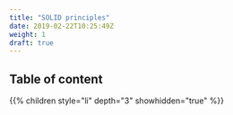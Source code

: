 ```yaml
---
title: "SOLID principles"
date: 2019-02-22T10:25:49Z
weight: 1
draft: true
---
```


## Table of content

{{% children style="li" depth="3" showhidden="true" %}}
